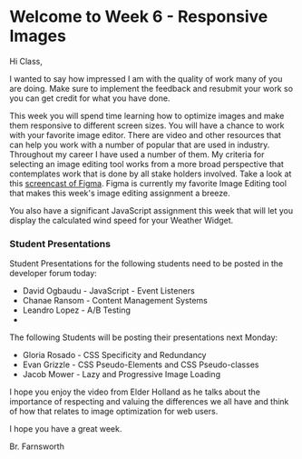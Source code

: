 # Welcome to Week 6 - Responsive Images

Hi Class,

I wanted to say how impressed I am with the quality of work many of you are doing.  Make sure to implement the feedback and resubmit your work so you can get credit for what you have done.

This week you will spend time learning how to optimize images and make them responsive to different screen sizes. You will have a chance to work with your favorite image editor. There are video and other resources that can help you work with a number of popular that are used in industry.  Throughout my career I have used a number of them.  My criteria for selecting an image editing tool works from a more broad perspective that contemplates work that is done by all stake holders involved.  Take a look at this [screencast of Figma](https://video.byui.edu/media/t/1_cgom8hzu). Figma is currently my favorite Image Editing tool that makes this week's image editing assignment a breeze.

You also have a significant JavaScript assignment this week that will let you display the calculated wind speed for your Weather Widget.  

### Student Presentations
Student Presentations for the following students need to be posted in the developer forum today:

- David Ogbaudu - JavaScript - Event Listeners
- Chanae Ransom - Content Management Systems
- Leandro Lopez - A/B Testing
- 
The following Students will be posting their presentations next Monday:
- Gloria Rosado - CSS Specificity and Redundancy
- Evan Grizzle - CSS Pseudo-Elements and CSS Pseudo-classes
- Jacob Mower - Lazy and Progressive Image Loading


I hope you enjoy the video from Elder Holland as he talks about the importance of respecting and valuing the differences we all have and think of how that relates to image optimization for web users.

I hope you have a great week.

Br. Farnsworth